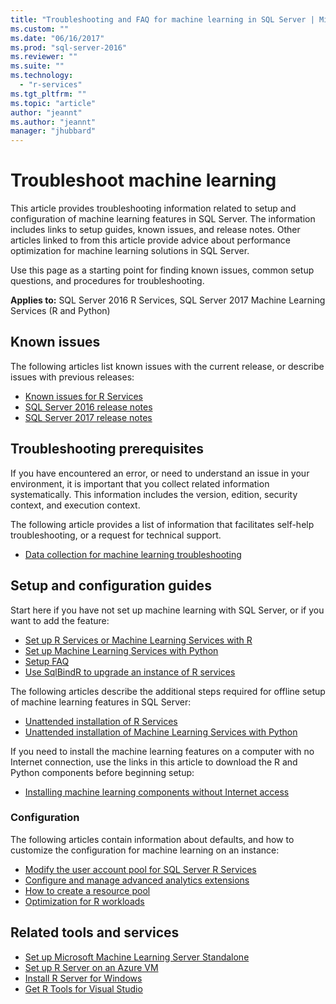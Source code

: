```yaml
---
title: "Troubleshooting and FAQ for machine learning in SQL Server | Microsoft Docs"
ms.custom: ""
ms.date: "06/16/2017"
ms.prod: "sql-server-2016"
ms.reviewer: ""
ms.suite: ""
ms.technology: 
  - "r-services"
ms.tgt_pltfrm: ""
ms.topic: "article"
author: "jeannt"
ms.author: "jeannt"
manager: "jhubbard"
---
```


# Troubleshoot machine learning

This article provides troubleshooting information related to setup and configuration of machine learning features in SQL Server. The information includes links to setup guides, known issues, and release notes. Other articles linked to from this article provide advice about performance optimization for machine learning solutions in SQL Server.

Use this page as a starting point for finding known issues, common setup questions, and procedures for troubleshooting.

**Applies to:** SQL Server 2016 R Services, SQL Server 2017 Machine Learning Services (R and Python)

## Known issues

The following articles list known issues with the current release, or describe issues with previous releases:

+ [Known issues for R Services](../advanced-analytics/known-issues-for-sql-server-machine-learning-services.md)
+ [SQL Server 2016 release notes](../sql-server/sql-server-2016-release-notes.md)
+ [SQL Server 2017 release notes](../sql-server/sql-server-2017-release-notes.md)

## Troubleshooting prerequisites

If you have encountered an error, or need to understand an issue in your environment, it is important that you collect related information systematically. This information includes the version, edition, security context, and execution context.

The following article provides a list of information that facilitates self-help troubleshooting, or a request for technical support.

+ [Data collection for machine learning troubleshooting](data-collection-ml-troubleshooting-process.md)

## Setup and configuration guides

Start here if you have not set up machine learning with SQL Server, or if you want to add the feature:

+ [Set up R Services or Machine Learning Services with R](../advanced-analytics/r/set-up-sql-server-r-services-in-database.md)
+ [Set up Machine Learning Services with Python](../advanced-analytics/python/setup-python-machine-learning-services.md)
+ [Setup FAQ](../advanced-analytics/r/upgrade-and-installation-faq-sql-server-r-services.md)
+ [Use SqlBindR to upgrade an instance of R services](../advanced-analytics/r/use-sqlbindr-exe-to-upgrade-an-instance-of-sql-server.md)

The following articles describe the additional steps required for offline setup of machine learning features in SQL Server:

+ [Unattended installation of R Services](../advanced-analytics/r/unattended-installs-of-sql-server-r-services.md) 
+ [Unattended installation of Machine Learning Services with Python](../advanced-analytics/python/unattended-installs-of-sql-server-python-services.md)

If you need to install the machine learning features on a computer with no Internet connection, use the links in this article to download the R and Python components before beginning setup:

+ [Installing machine learning components without Internet access](../advanced-analytics/r/installing-ml-components-without-internet-access.md)

### Configuration

The following articles contain information about defaults, and how to customize the configuration for machine learning on an instance:

+ [Modify the user account pool for SQL Server R Services](../advanced-analytics/r/modify-the-user-account-pool-for-sql-server-r-services.md)  
+ [Configure and manage advanced analytics extensions](../advanced-analytics/r/configure-and-manage-advanced-analytics-extensions.md)  
+ [How to create a resource pool](r/how-to-create-a-resource-pool-for-r.md)
+ [Optimization for R workloads](r/operationalizing-your-r-code.md)

## Related tools and services

+ [Set up Microsoft Machine Learning Server Standalone](../advanced-analytics/r/create-a-standalone-r-server.md)
+ [Set up R Server on an Azure VM](../advanced-analytics/r/provision-the-r-server-only-sql-server-2016-enterprise-vm-on-azure.md)
+ [Install R Server for Windows](https://msdn.microsoft.com/microsoft-r/rserver-install-windows)
+ [Get R Tools for Visual Studio](https://www.visualstudio.com/vs/rtvs/)
